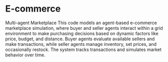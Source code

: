 # E-commerce
Multi-agent Marketplace
This code models an agent-based e-commerce marketplace simulation, where buyer and seller agents interact within a grid environment to make purchasing decisions based on dynamic factors like price, budget, and distance. Buyer agents evaluate available sellers and make transactions, while seller agents manage inventory, set prices, and occasionally restock. The system tracks transactions and simulates market behavior over time.
